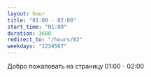 ```yaml
---
layout: hour
title: "01:00 - 02:00"
start_time: "01:00"
duration: 3600
redirect_to: "/hours/02"
weekdays: "1234567"
---
```


<!-- Содержимое для отображения в 01:00 - 02:00 -->
<p>Добро пожаловать на страницу 01:00 - 02:00</p>
